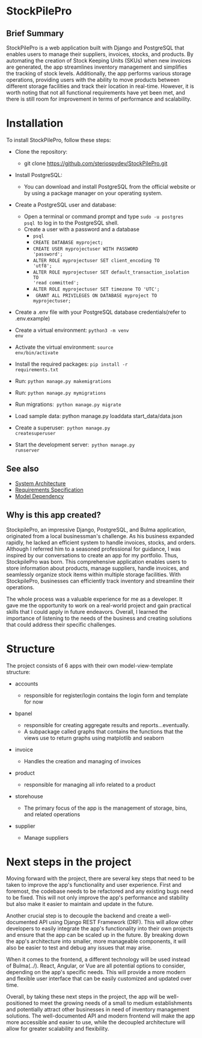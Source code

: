 # StockPilePro


## Brief Summary
StockPilePro is a web application built with Django and PostgreSQL that enables
users to manage their suppliers, invoices, stocks, and products. 
By automating the creation of Stock Keeping Units (SKUs) when new invoices are
generated, the app streamlines inventory management and simplifies the tracking 
of stock levels. Additionally, the app performs various storage operations,
providing users with the ability to move products between different storage
facilities and track their location in real-time. However, it is worth noting that not all functional requirements have yet been met, and there is still room for improvement in terms of performance and scalability.
 
# Installation

To install StockPilePro, follow these steps:

- Clone the repository:
  - git clone https://github.com/steriospydev/StockPilePro.git
- Install PostgreSQL:

  - You can download and install PostgreSQL from the official website or by using a package manager on your operating system.

- Create a PostgreSQL user and database:

  - Open a terminal or command prompt and type <code>sudo -u postgres psql </code>to log in to the PostgreSQL shell.
  - Create a user with a password and a database
    -  <code>psql</code>
    -  <code>CREATE DATABASE myproject;</code>
    -  <code>CREATE USER myprojectuser WITH PASSWORD 'password';</code>
    -  <code>ALTER ROLE myprojectuser SET client_encoding TO 'utf8';</code>
    -  <code>ALTER ROLE myprojectuser SET default_transaction_isolation TO 'read committed';</code>
    -  <code>ALTER ROLE myprojectuser SET timezone TO 'UTC';</code>
    - <code> GRANT ALL PRIVILEGES ON DATABASE myproject TO myprojectuser;</code>
   
- Create a .env file with your PostgreSQL database credentials(refer to .env.example)
- Create a virtual environment: <code>python3 -m venv env</code>
- Activate the virtual environment: <code>source env/bin/activate</code>
- Install the required packages: <code>pip install -r requirements.txt</code>
- Run: <code>python manage.py makemigrations</code>
- Run: <code>python manage.py mymigrations</code>
- Run migrations:<code> python manage.py migrate</code>
- Load sample data: python manage.py loaddata start_data/data.json
- Create a superuser:<code> python manage.py createsuperuser</code>
- Start the development server:<code> python manage.py runserver</code>

## See also
- [System Architecture](/docs/System-Architecture.md)
- [Requirements Specification](/docs/Requirements-Specification.md)
- [Model Dependency](/docs/model_dependency.png)

## Why is this app created?
StockpilePro, an impressive Django, PostgreSQL, and Bulma application, originated from a local businessman's challenge. As his business expanded rapidly, he lacked an efficient system to handle invoices, stocks, and orders. Although I referred him to a seasoned professional for guidance, I was inspired by our conversations to create an app for my portfolio. Thus, StockpilePro was born. This comprehensive application enables users to store information about products, manage suppliers, handle invoices, and seamlessly organize stock items within multiple storage facilities. With StockpilePro, businesses can efficiently track inventory and streamline their operations.

The whole process was a valuable experience for me as a developer. It gave me the opportunity to work on a real-world 
project and 
gain practical skills that I could apply in future endeavors. Overall, I learned the importance of listening to the needs of the business and creating solutions that could address their specific challenges.

# Structure
The project consists of 6 apps with their own model-view-template structure:
- accounts
    - responsible for register/login contains the login form and template for now
- bpanel
    - responsible  for creating aggregate results and reports...eventually. 
    - A subpackage called graphs 
     that contains the functions that the views use to return graphs using matplotlib and seaborn
     
- invoice
    - Handles the creation and managing of invoices
- product
  - responsible for managing all info related to a product
- storehouse
  - The primary focus of the app is the management of storage, bins, and related operations 
- supplier
  - Manage suppliers

# Next steps in the project
Moving forward with the project, there are several key steps that need to be taken to improve
the app's functionality and user experience. First and foremost, the codebase needs to be
refactored and any existing bugs need to be fixed. This will not only improve the app's 
performance and stability but also make it easier to maintain and update in the future.

Another crucial step is to decouple the backend and create a well-documented API using Django
REST Framework (DRF). This will allow other developers to easily integrate the app's 
functionality into their own projects and ensure that the app can be scaled up in the future.
By breaking down the app's architecture into smaller, more manageable components,
it will also be easier to test and debug any issues that may arise.

When it comes to the frontend, a different technology will be used instead of Bulma(../).
React, Angular, or Vue are all potential options to consider, depending on the app's specific
needs. This will provide a more modern and flexible user interface that can be easily 
customized and updated over time.


Overall, by taking these next steps in the project, the app will be well-positioned to meet 
the growing needs of a small to medium establishments and potentially attract other businesses in 
need of inventory management solutions. The well-documented API and modern frontend will make
the app more accessible and easier to use, while the decoupled architecture will allow for 
greater scalability and flexibility.
